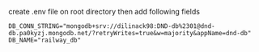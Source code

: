 create .env file on root directory
then add following fields
```
DB_CONN_STRING="mongodb+srv://dilinack98:DND-db%2301@dnd-db.pa0kyzj.mongodb.net/?retryWrites=true&w=majority&appName=dnd-db"
DB_NAME="railway_db"
```
